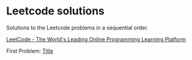 # Leetcode solutions

Solutions to the Leetcode problems in a sequential order. 

[LeetCode - The World's Leading Online Programming Learning Platform](https://leetcode.com/problemset/)

First Problem: [Title](solutions/0001_two_sum)